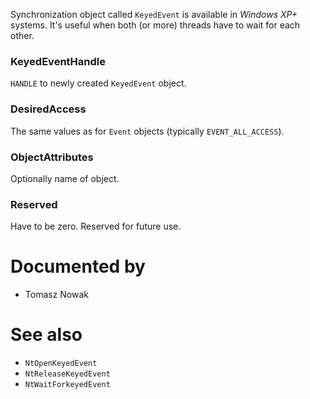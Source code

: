 Synchronization object called `KeyedEvent` is available in *Windows XP+* systems. It's useful when both (or more) threads have to wait for each other.

### KeyedEventHandle

`HANDLE` to newly created `KeyedEvent` object.

### DesiredAccess

The same values as for `Event` objects (typically `EVENT_ALL_ACCESS`).

### ObjectAttributes

Optionally name of object.

### Reserved

Have to be zero. Reserved for future use.

# Documented by

* Tomasz Nowak

# See also

* `NtOpenKeyedEvent`
* `NtReleaseKeyedEvent`
* `NtWaitForkeyedEvent`
